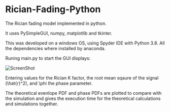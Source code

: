 # Rician-Fading-Python

The Rician fading model implemented in python.

It uses PySimpleGUI, numpy, matplotlib and tkinter.

This was developed on a windows OS, using Spyder IDE with Python 3.8. All the dependencies where installed by anaconda.

Runing main.py to start the GUI displays:
  
![ScreenShot](https://raw.github.com/Jonathan-Browning/Rician-Fading-Python/main/docs/Initial_window.png)

Entering values for the Rician K factor, the root mean sqaure of the signal (\hat{r}^2), and \phi the phase parameter.

The theoretical evenlope PDF and phase PDFs are plotted to compare with the simulation and gives the execution time for the theoretical calculations and simulations together.
